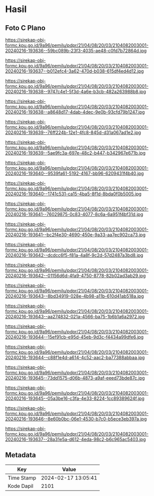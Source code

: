 # Hasil

## Foto C Plano

https://sirekap-obj-formc.kpu.go.id/9a96/pemilu/pdpr/21/04/08/20/03/2104082003001-20240216-193636--59bc089b-23f3-4035-ae48-c0fd7b72864d.jpg

https://sirekap-obj-formc.kpu.go.id/9a96/pemilu/pdpr/21/04/08/20/03/2104082003001-20240216-193637--b012efc4-3a62-470d-b038-615df4ed4d12.jpg

https://sirekap-obj-formc.kpu.go.id/9a96/pemilu/pdpr/21/04/08/20/03/2104082003001-20240216-193638--9747c4e1-5f3d-4a6e-b3cb-482a263988b8.jpg

https://sirekap-obj-formc.kpu.go.id/9a96/pemilu/pdpr/21/04/08/20/03/2104082003001-20240216-193638--a8648d17-4dab-4dec-9e0b-93cfd79b1247.jpg

https://sirekap-obj-formc.kpu.go.id/9a96/pemilu/pdpr/21/04/08/20/03/2104082003001-20240216-193639--76ff224b-12e1-4fc8-845d-d31a067ad1e2.jpg

https://sirekap-obj-formc.kpu.go.id/9a96/pemilu/pdpr/21/04/08/20/03/2104082003001-20240216-193639--5ae9fc3a-697e-48c2-b447-b342967e671b.jpg

https://sirekap-obj-formc.kpu.go.id/9a96/pemilu/pdpr/21/04/08/20/03/2104082003001-20240216-193640--9539fa61-5192-4167-bb96-6209431f4b40.jpg

https://sirekap-obj-formc.kpu.go.id/9a96/pemilu/pdpr/21/04/08/20/03/2104082003001-20240216-193640--1741c531-ca15-4ba5-8f1d-8bda0f0b5005.jpg

https://sirekap-obj-formc.kpu.go.id/9a96/pemilu/pdpr/21/04/08/20/03/2104082003001-20240216-193641--76029875-0c83-4077-8c6a-6a951f4bf31d.jpg

https://sirekap-obj-formc.kpu.go.id/9a96/pemilu/pdpr/21/04/08/20/03/2104082003001-20240216-193641--bc2f4e30-4690-450e-9a33-aa7ec902ca73.jpg

https://sirekap-obj-formc.kpu.go.id/9a96/pemilu/pdpr/21/04/08/20/03/2104082003001-20240216-193642--dcdcc6f5-f81a-4a8f-9c2d-57d2487a3bd8.jpg

https://sirekap-obj-formc.kpu.go.id/9a96/pemilu/pdpr/21/04/08/20/03/2104082003001-20240216-193642--01156d6d-4fa9-4750-8778-82b02ad3ab29.jpg

https://sirekap-obj-formc.kpu.go.id/9a96/pemilu/pdpr/21/04/08/20/03/2104082003001-20240216-193643--8bd34919-028e-4b98-a11b-610d41ab518a.jpg

https://sirekap-obj-formc.kpu.go.id/9a96/pemilu/pdpr/21/04/08/20/03/2104082003001-20240216-193643--aa274832-021a-4566-ba75-1b6b1a6a2972.jpg

https://sirekap-obj-formc.kpu.go.id/9a96/pemilu/pdpr/21/04/08/20/03/2104082003001-20240216-193644--15ef91cb-e95d-45eb-9d3c-f4434a99dfe6.jpg

https://sirekap-obj-formc.kpu.go.id/9a96/pemilu/pdpr/21/04/08/20/03/2104082003001-20240216-193644--c88f1e4d-a614-4c52-aac2-ba77388abbaa.jpg

https://sirekap-obj-formc.kpu.go.id/9a96/pemilu/pdpr/21/04/08/20/03/2104082003001-20240216-193645--73dd1575-d06b-4873-a9af-eeed73bde87c.jpg

https://sirekap-obj-formc.kpu.go.id/9a96/pemilu/pdpr/21/04/08/20/03/2104082003001-20240216-193645--05a3be16-c3fa-4e33-8224-1cc89389624f.jpg

https://sirekap-obj-formc.kpu.go.id/9a96/pemilu/pdpr/21/04/08/20/03/2104082003001-20240216-193646--8e60b0bc-06e1-4530-b7c0-b5ece3eb397a.jpg

https://sirekap-obj-formc.kpu.go.id/9a96/pemilu/pdpr/21/04/08/20/03/2104082003001-20240216-193637--28a31e5a-d612-4eda-98c2-b6c965ac5403.jpg


## Metadata

| Key        | Value               |
| ---------- | ------------------- |
| Time Stamp | 2024-02-17 13:05:41 |
| Kode Dapil | 2101                |



